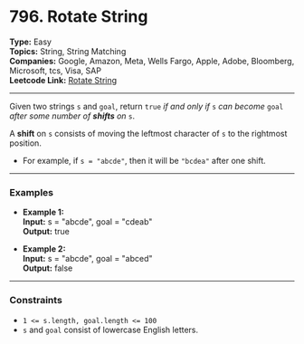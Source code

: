 # 796. Rotate String

__Type:__ Easy <br>
__Topics:__ String, String Matching <br>
__Companies:__ Google, Amazon, Meta, Wells Fargo, Apple, Adobe, Bloomberg, Microsoft, tcs, Visa, SAP <br>
__Leetcode Link:__ [Rotate String](https://leetcode.com/problems/rotate-string)
<hr>

Given two strings `s` and `goal`, return `true` _if and only if_ `s` _can become_ `goal` _after some number of __shifts__ on_ `s`.

A __shift__ on `s` consists of moving the leftmost character of `s` to the rightmost position.

- For example, if `s = "abcde"`, then it will be `"bcdea"` after one shift.
<hr>

### Examples

- __Example 1:__ <br>
__Input:__ s = "abcde", goal = "cdeab" <br>
__Output:__ true

- __Example 2:__ <br>
__Input:__ s = "abcde", goal = "abced" <br>
__Output:__ false
<hr>

### Constraints
- `1 <= s.length, goal.length <= 100`
- `s` and `goal` consist of lowercase English letters.